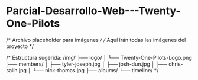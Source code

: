 # Parcial-Desarrollo-Web---Twenty-One-Pilots
/* Archivo placeholder para imágenes */
/* Aquí irán todas las imágenes del proyecto */

/* Estructura sugerida:
/img/
  ├── logo/
  │   └── Twenty-One-Pilots-Logo.png
  ├── members/
  │   ├── tyler-joseph.jpg
  │   ├── josh-dun.jpg
  │   ├── chris-salih.jpg
  │   └── nick-thomas.jpg
  ├── albums/
  └── timeline/
*/